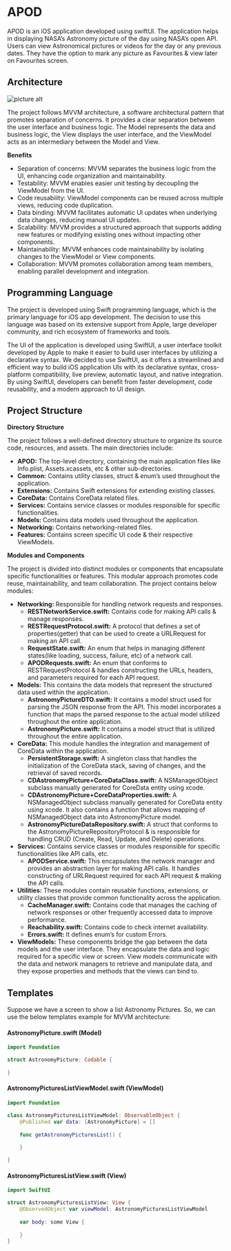
# APOD

APOD is an iOS application developed using swiftUI. The application helps in displaying NASA’s Astronomy picture of the day using NASA’s open API. Users can view Astronomical pictures or videos for the day or any previous dates. They have the option to mark any picture as Favourites & view later on Favourites screen.


## Architecture

![picture alt](https://miro.medium.com/v2/resize:fit:1400/format:webp/1*Vk4T5bmda3b4kwx53yNzTQ.png "MVVM Diagram")

The project follows MVVM architecture, a software architectural pattern that promotes separation of concerns. It provides a clear separation between the user interface and business logic. The Model represents the data and business logic, the View displays the user interface, and the ViewModel acts as an intermediary between the Model and View.

**Benefits**

* Separation of concerns: MVVM separates the business logic from the UI, enhancing code organization and maintainability.
* Testability: MVVM enables easier unit testing by decoupling the ViewModel from the UI.
* Code reusability: ViewModel components can be reused across multiple views, reducing code duplication.
* Data binding: MVVM facilitates automatic UI updates when underlying data changes, reducing manual UI updates.
* Scalability: MVVM provides a structured approach that supports adding new features or modifying existing ones without impacting other components.
* Maintainability: MVVM enhances code maintainability by isolating changes to the ViewModel or View components.
* Collaboration: MVVM promotes collaboration among team members, enabling parallel development and integration.

## Programming Language

The project is developed using Swift programming language, which is the primary language for iOS app development. The decision to use this language was based on its extensive support from Apple, large developer community, and rich ecosystem of frameworks and tools.

The UI of the application is developed using SwiftUI, a user interface toolkit developed by Apple to make it easier to build user interfaces by utilizing a declarative syntax. We decided to use SwiftUI, as it offers a streamlined and efficient way to build iOS application UIs with its declarative syntax, cross-platform compatibility, live preview, automatic layout, and native integration. By using SwiftUI, developers can benefit from faster development, code reusability, and a modern approach to UI design.

## Project Structure

**Directory Structure**

The project follows a well-defined directory structure to organize its source code, resources, and assets. The main directories include:

* **APOD:** The top-level directory, containing the main application files like Info.plist, Assets.xcassets, etc & other sub-directories.
* **Common:** Contains utility classes, struct & enum’s used throughout the application.
* **Extensions:** Contains Swift extensions for extending existing classes.
* **CoreData:** Contains CoreData related files.
* **Services:** Contains service classes or modules responsible for specific functionalities.
* **Models:** Contains data models used throughout the application.
* **Networking:** Contains networking-related files.
* **Features:** Contains screen specific UI code & their respective ViewModels.

**Modules and Components**

The project is divided into distinct modules or components that encapsulate specific functionalities or features. This modular approach promotes code reuse, maintainability, and team collaboration. The project contains below modules:

* **Networking:** Responsible for handling network requests and responses.
    - **RESTNetworkService.swift:** Contains code for making API calls & manage responses.
    - **RESTRequestProtocol.swift:** A protocol that defines a set of properties(getter) that can be used to create a URLRequest for making an API call.
    - **RequestState.swift:** An enum that helps in managing different states(like loading, success, failure, etc) of a network call.
    - **APODRequests.swift:** An enum that conforms to RESTRequestProtocol & handles constructing the URLs, headers, and parameters required for each API request.
* **Models:** This contains the data models that represent the structured data used within the application.
    - **AstronomyPictureDTO.swift:** It contains a model struct used for parsing the JSON response from the API. This model incorporates a function that maps the parsed response to the actual model utilized throughout the entire application.
    - **AstronomyPicture.swift:** It contains a model struct that is utilized throughout the entire application.
* **CoreData:** This module handles the integration and management of CoreData within the application.
    - **PersistentStorage.swift:** A singleton class that handles the initialization of the CoreData stack, saving of changes, and the retrieval of saved records.
    - **CDAstronomyPicture+CoreDataClass.swift:** A NSManagedObject subclass manually generated for CoreData entity using xcode.
    - **CDAstronomyPicture+CoreDataProperties.swift:** A NSManagedObject subclass manually generated for CoreData entity using xcode. It also contains a function that allows mapping of NSManagedObject data into AstronomyPicture model.
    - **AstronomyPictureDataRepository.swift:** A struct that conforms to the AstronomyPictureRepositoryProtocol & is responsible for handling CRUD (Create, Read, Update, and Delete) operations.
* **Services:**  Contains service classes or modules responsible for specific functionalities like API calls, etc.
    - **APODService.swift:** This encapsulates the network manager and provides an abstraction layer for making API calls. It handles constructing of URLRequest required for each API request & making the API calls.
* **Utilities:** These modules contain reusable functions, extensions, or utility classes that provide common functionality across the application.
    - **CacheManager.swift:** Contains code that manages the caching of network responses or other frequently accessed data to improve performance.
    - **Reachability.swift:** Contains code to check internet availability.
    - **Errors.swift:** It defines enum’s for custom Errors.
* **ViewModels:** These components bridge the gap between the data models and the user interface. They encapsulate the data and logic required for a specific view or screen. View models communicate with the data and network managers to retrieve and manipulate data, and they expose properties and methods that the views can bind to.

## Templates

Suppose we have a screen to show a list Astronomy Pictures. So, we can use the below templates example for MVVM architecture:

#### AstronomyPicture.swift (Model)
```swift
import Foundation

struct AstronomyPicture: Codable {
    
}

```

#### AstronomyPicturesListViewModel.swift (ViewModel)
```swift
import Foundation

class AstronomyPicturesListViewModel: ObservableObject {
    @Published var data: [AstronomyPicture] = []
    
    func getAstronomyPicturesList() {
        
    }

}

```

#### AstronomyPicturesListView.swift (View)
```swift
import SwiftUI

struct AstronomyPicturesListView: View {
    @ObservedObject var viewModel: AstronomyPicturesListViewModel
    
    var body: some View {
        
    }
}

```
